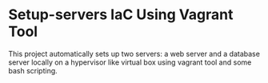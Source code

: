 # Setup-servers IaC Using Vagrant Tool

This project automatically sets up two servers: a web server and a database server locally on a hypervisor like virtual box using vagrant tool and some bash scripting.
